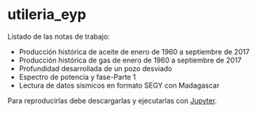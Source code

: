 # utileria_eyp

Listado de las notas de trabajo:
  * Producción histórica de aceite de enero de 1960 a septiembre de 2017
  * Producción histórica de gas de enero de 1960 a septiembre de 2017
  * Profundidad desarrollada de un pozo desviado
  * Espectro de potencia y fase-Parte 1
  * Lectura de datos sísmicos en formato SEGY con Madagascar
  
  Para reproducirlas debe descargarlas y ejecutarlas con [Jupyter](http://jupyter.org/).
